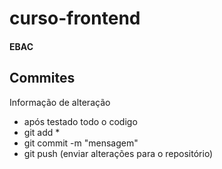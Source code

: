 # curso-frontend
#### EBAC
## Commites
Informação de alteração
- após testado todo o codigo
- git add *
- git commit -m "mensagem"
- git push (enviar alterações para o repositório)